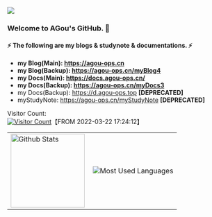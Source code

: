 ![](http://agou-images.oss-cn-qingdao.aliyuncs.com/BaseIMG/87847438-4eb0e980-c913-11ea-9916-180535186a13.png)

### Welcome to AGou's GitHub. 👋

#### ⚡ The following are my blogs & studynote & documentations. ⚡ 

- **my Blog(Main): https://agou-ops.cn**
- **my Blog(Backup): https://agou-ops.cn/myBlog4**
- **my Docs(Main): https://docs.agou-ops.cn/**
- **my Docs(Backup): https://agou-ops.cn/myDocs3**
- my Docs(Backup): https://d.agou-ops.top  **[DEPRECATED]**
- myStudyNote: https://agou-ops.cn/myStudyNote  **[DEPRECATED]**

<!--
**AGou-ops/AGou-ops** is a ✨ _special_ ✨ repository because its `README.md` (this file) appears on your GitHub profile.

Here are some ideas to get you started:

- 🔭 I’m currently working on ...
- 🌱 I’m currently learning ...
- 👯 I’m looking to collaborate on ...
- 🤔 I’m looking for help with ...
- 💬 Ask me about ...
- 📫 How to reach me: ...
- 😄 Pronouns: ...
- ⚡ Fun fact: ...
-->

Visitor Count:   
[![Visitor Count](https://profile-counter.glitch.me/AGou-ops/count.svg)](#)【FROM 2022-03-22 17:24:12】 

<table><tr>
<td><img height="170" align="left" src="https://github-readme-stats-agou-ops.vercel.app/api?username=AGou-ops&show_icons=true&bg_color=000000&title_color=00FF00&icon_color=FFFF00&text_color=00FF00&hide_border=true" alt="Github Stats" /></td>
<td><img src="https://github-readme-stats-agou-ops.vercel.app/api/top-langs/?username=AGou-ops&layout=compact&show_icons=true&bg_color=000000&border_color=302d41&title_color=00FF00&text_color=00FF00&icon_color=c9cbff&langs_count=6" alt="Most Used Languages" /></td>
</tr></table>



